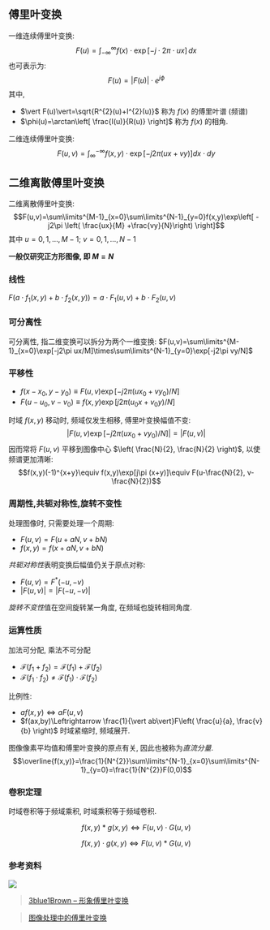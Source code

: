 ## 傅里叶变换

一维连续傅里叶变换: $$F(u)=\int_{-\infty}^{\infty}  f(x) \cdot\exp[-j\cdot 2\pi \cdot ux] \, dx $$ 也可表示为: $$F(u)=\vert F(u)\vert \cdot e^{j\phi}$$ 其中, 
- $\vert F(u)\vert=\sqrt{R^{2}(u)+I^{2}(u)}$ 称为 $f(x)$ 的傅里叶谱 (频谱)
- $\phi(u)=\arctan\left[ \frac{I(u)}{R(u)} \right]$ 称为 $f(x)$ 的相角.

二维连续傅里叶变换: $$F(u,v)=\int^{-\infty}_{\infty} f(x,y)\cdot\exp[-j2\pi (ux+vy)] dx\cdot dy$$

## 二维离散傅里叶变换

二维离散傅里叶变换: $$F(u,v)=\sum\limits^{M-1}_{x=0}\sum\limits^{N-1}_{y=0}f(x,y)\exp\left[ -j2\pi \left( \frac{ux}{M} +\frac{vy}{N}\right) \right]$$ 其中 $u=0,1,\dots, M-1;\ v=0,1,\dots,N-1$

**一般仅研究正方形图像, 即 $M=N$**

### 线性

$F(a\cdot f_{1}(x,y)+b\cdot f_{2}(x,y))=a\cdot F_{1}(u,v)+b\cdot F_{2}(u,v)$

### 可分离性

可分离性, 指二维变换可以拆分为两个一维变换: 
$F(u,v)=\sum\limits^{M-1}_{x=0}\exp[-j2\pi ux/M]\times\sum\limits^{N-1}_{y=0}\exp[-j2\pi vy/N]$

### 平移性

- $f(x-x_{0},y-y_{0})\equiv F(u,v)\exp[-j2\pi(ux_{0}+vy_{0})/N]$
- $F(u-u_{0},v-v_{0})\equiv f(x,y)\exp[j2\pi(u_{0}x+v_{0}y)/N]$

时域 $f(x,y)$ 移动时, 频域仅发生相移, 傅里叶变换幅值不变: $$\vert F(u,v)\exp[-j2\pi(ux_{0}+vy_{0})/N]\vert=\lvert F(u,v)\rvert$$ 因而常将 $F(u,v)$ 平移到图像中心 $\left( \frac{N}{2}, \frac{N}{2} \right)$, 以使频谱更加清晰: $$f(x,y)(-1)^{x+y}\equiv f(x,y)\exp[j\pi (x+y)]\equiv F(u-\frac{N}{2}, v-\frac{N}{2})$$

### 周期性,共轭对称性,旋转不变性

处理图像时, 只需要处理一个周期:
- $F(u,v)=F(u+aN,v+bN)$
- $f(x,y)=f(x+aN, v+bN)$

*共轭对称性*表明变换后幅值仍关于原点对称:
- $F(u,v)=F^{*}(-u,-v)$
- $\vert F(u,v)\vert =\vert F(-u,-v)\vert$

*旋转不变性*值在空间旋转某一角度, 在频域也旋转相同角度.

### 运算性质

加法可分配, 乘法不可分配
- $\mathcal{F}(f_{1}+f_{2})=\mathcal{F}(f_{1})+\mathcal{F}(f_{2})$
- $\mathcal{F}(f_{1}\cdot f_{2})\not=\mathcal{F}(f_{1})\cdot \mathcal{F}(f_{2})$

比例性:
- $af(x,y)\Leftrightarrow aF(u,v)$
- $f(ax,by)\Leftrightarrow \frac{1}{\vert ab\vert}F\left( \frac{u}{a}, \frac{v}{b} \right)$ 时域紧缩时, 频域展开. 

图像像素平均值和傅里叶变换的原点有关, 因此也被称为*直流分量*. $$\overline{f(x,y)}=\frac{1}{N^{2}}\sum\limits^{N-1}_{x=0}\sum\limits^{N-1}_{y=0}=\frac{1}{N^{2}}F(0,0)$$

### 卷积定理

时域卷积等于频域乘积, 时域乘积等于频域卷积.

$$f(x,y)*g(x,y)\Leftrightarrow F(u,v)\cdot G(u,v)$$

$$f(x,y)\cdot g(x,y)\Leftrightarrow F(u,v)*G(u,v)$$

### 参考资料

![](../../attach/Pasted%20image%2020240102001410.avif)

> [3blue1Brown – 形象傅里叶变换](https://www.bilibili.com/video/BV1pW411J7s8/?spm_id_from=333.337.search-card.all.click&vd_source=389ad1f24e143504d05c538916c8c532)

> [图像处理中的傅里叶变换](https://zhuanlan.zhihu.com/p/360764625)
